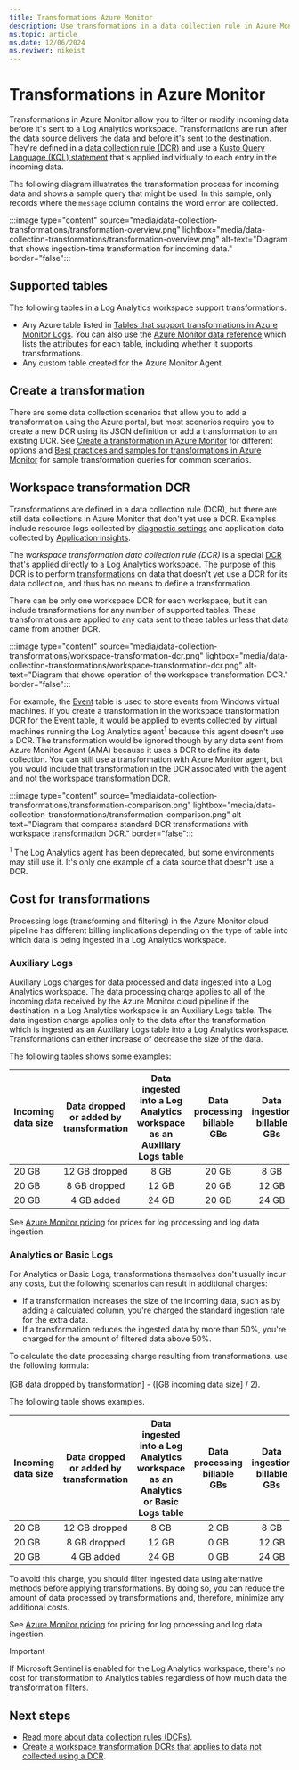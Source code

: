 ```yaml
---
title: Transformations Azure Monitor
description: Use transformations in a data collection rule in Azure Monitor to filter and modify incoming data.
ms.topic: article
ms.date: 12/06/2024
ms.reviwer: nikeist
---
```


# Transformations in Azure Monitor

Transformations in Azure Monitor allow you to filter or modify incoming data before it's sent to a Log Analytics workspace. Transformations are run after the data source delivers the data and before it's sent to the destination. They're defined in a [data collection rule (DCR)](data-collection-rule-overview.md) and use a [Kusto Query Language (KQL) statement](data-collection-transformations-kql.md) that's applied individually to each entry in the incoming data.

The following diagram illustrates the transformation process for incoming data and shows a sample query that might be used. In this sample, only records where the `message` column contains the word `error` are collected.

:::image type="content" source="media/data-collection-transformations/transformation-overview.png" lightbox="media/data-collection-transformations/transformation-overview.png" alt-text="Diagram that shows ingestion-time transformation for incoming data." border="false":::

## Supported tables

The following tables in a Log Analytics workspace support transformations.

* Any Azure table listed in [Tables that support transformations in Azure Monitor Logs](../logs/tables-feature-support.md). You can also use the [Azure Monitor data reference](/azure/azure-monitor/reference/) which lists the attributes for each table, including whether it supports transformations.
* Any custom table created for the Azure Monitor Agent.

## Create a transformation

There are some data collection scenarios that allow you to add a transformation using the Azure portal, but most scenarios require you to create a new DCR using its JSON definition or add a transformation to an existing DCR. See [Create a transformation in Azure Monitor](data-collection-transformations-create.md) for different options and [Best practices and samples for transformations in Azure Monitor](data-collection-transformations-samples.md) for sample transformation queries for common scenarios.

## Workspace transformation DCR

Transformations are defined in a data collection rule (DCR), but there are still data collections in Azure Monitor that don't yet use a DCR. Examples include resource logs collected by [diagnostic settings](../platform/diagnostic-settings.md) and application data collected by [Application insights](../app/app-insights-overview.md).

The *workspace transformation data collection rule (DCR)* is a special [DCR](data-collection-rule-overview.md) that's applied directly to a Log Analytics workspace. The purpose of this DCR is to perform [transformations](data-collection-transformations.md) on data that doesn't yet use a DCR for its data collection, and thus has no means to define a transformation.

There can be only one workspace DCR for each workspace, but it can include transformations for any number of supported tables. These transformations are applied to any data sent to these tables unless that data came from another DCR. 

:::image type="content" source="media/data-collection-transformations/workspace-transformation-dcr.png" lightbox="media/data-collection-transformations/workspace-transformation-dcr.png" alt-text="Diagram that shows operation of the workspace transformation DCR." border="false":::

For example, the [Event](../reference/tables/event.md) table is used to store events from Windows virtual machines. If you create a transformation in the workspace transformation DCR for the Event table, it would be applied to events collected by virtual machines running the Log Analytics agent<sup>1</sup> because this agent doesn't use a DCR. The transformation would be ignored though by any data sent from Azure Monitor Agent (AMA) because it uses a DCR to define its data collection. You can still use a transformation with Azure Monitor agent, but you would include that transformation in the DCR associated with the agent and not the workspace transformation DCR.

:::image type="content" source="media/data-collection-transformations/transformation-comparison.png" lightbox="media/data-collection-transformations/transformation-comparison.png" alt-text="Diagram that compares standard DCR transformations with workspace transformation DCR." border="false":::

<sup>1</sup> The Log Analytics agent has been deprecated, but some environments may still use it. It's only one example of a data source that doesn't use a DCR.

## Cost for transformations

Processing logs (transforming and filtering) in the Azure Monitor cloud pipeline has different billing implications depending on the type of table into which data is being ingested in a Log Analytics workspace. 

### Auxiliary Logs

Auxiliary Logs charges for data processed and data ingested into a Log Analytics workspace. The data processing charge applies to all of the incoming data received by the Azure Monitor cloud pipeline if the destination in a Log Analytics workspace is an Auxiliary Logs table. The data ingestion charge applies only to the data after the transformation which is ingested as an Auxiliary Logs table into a Log Analytics workspace. Transformations can either increase of decrease the size of the data. 

The following tables shows some examples: 

|Incoming data size| Data dropped or added by transformation | Data ingested into a Log Analytics workspace as an Auxiliary Logs table| Data processing billable GBs |Data ingestion billable GBs |
|:--------------------------|:------------------------------:|:----------------------------------------:|:----------------------:|:----------------:|
| 20 GB                     | 12 GB dropped                         | 8 GB                                     | 20 GB                   | 8 GB             |
| 20 GB                     | 8 GB dropped                           | 12 GB                                    | 20 GB                   | 12 GB            |
| 20 GB                     | 4 GB added                           | 24 GB                                    | 20 GB                   | 24 GB            |

See [Azure Monitor pricing](https://azure.microsoft.com/pricing/details/monitor) for prices for log processing and log data ingestion.

### Analytics or Basic Logs

For Analytics or Basic Logs, transformations themselves don't usually incur any costs, but the following scenarios can result in additional charges:

* If a transformation increases the size of the incoming data, such as by adding a calculated column, you're charged the standard ingestion rate for the extra data.
* If a transformation reduces the ingested data by more than 50%, you're charged for the amount of filtered data above 50%.

To calculate the data processing charge resulting from transformations, use the following formula:  
<br>[GB data dropped by transformation] - ([GB incoming data size] / 2).   
  
The following table shows examples.

|Incoming data size| Data dropped or added by transformation | Data ingested into a Log Analytics workspace as an Analytics or Basic Logs table| Data processing billable GBs |Data ingestion billable GBs |
|:--------------------------|:------------------------------:|:----------------------------------------:|:----------------------:|:----------------:|
| 20 GB                     | 12 GB dropped                  | 8 GB                                     | 2 GB                   | 8 GB             |
| 20 GB                     | 8 GB dropped                   | 12 GB                                    | 0 GB                   | 12 GB            |
| 20 GB                     | 4 GB added                     | 24 GB                                    | 0 GB                   | 24 GB            |

To avoid this charge, you should filter ingested data using alternative methods before applying transformations. By doing so, you can reduce the amount of data processed by transformations and, therefore, minimize any additional costs.

See [Azure Monitor pricing](https://azure.microsoft.com/pricing/details/monitor) for pricing for log processing and log data ingestion.

> [!IMPORTANT]
> If Microsoft Sentinel is enabled for the Log Analytics workspace, there's no cost for transformation to Analytics tables regardless of how much data the transformation filters.

## Next steps

* [Read more about data collection rules (DCRs)](data-collection-rule-overview.md).
* [Create a workspace transformation DCRs that applies to data not collected using a DCR](data-collection-transformations-create.md#create-workspace-transformation-dcr).
